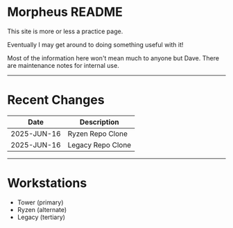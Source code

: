 
# Morpheus README

This site is more or less a practice page.

Eventually I may get around to doing something useful with it!

Most of the information here won't mean much to anyone
but Dave. There are maintenance notes for internal use.

---

# Recent Changes

| Date         | Description       |
|--------------|-------------------|
| 2025-JUN-16  | Ryzen Repo Clone  |
| 2025-JUN-16  | Legacy Repo Clone |

---

# Workstations

- Tower (primary)
- Ryzen (alternate)
- Legacy (tertiary)

